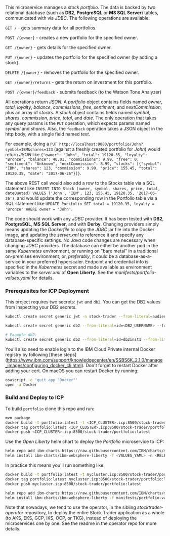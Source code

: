 <!--
       Copyright 2017-2021 IBM Corp All Rights Reserved
       Copyright 2022-2023 Kyndryl Corp, All Rights Reserved

   Licensed under the Apache License, Version 2.0 (the "License");
   you may not use this file except in compliance with the License.
   You may obtain a copy of the License at

       http://www.apache.org/licenses/LICENSE-2.0

   Unless required by applicable law or agreed to in writing, software
   distributed under the License is distributed on an "AS IS" BASIS,
   WITHOUT WARRANTIES OR CONDITIONS OF ANY KIND, either express or implied.
   See the License for the specific language governing permissions and
   limitations under the License.
-->

This microservice manages a *stock portfolio*.  The data is backed by two relational database
(such as **DB2**, **PostgreSQL** or **MS SQL Server**) tables, communicated with via *JDBC*.
The following operations are available:

`GET /` - gets summary data for all portfolios.

`POST /{owner}` - creates a new portfolio for the specified owner.

`GET /{owner}` - gets details for the specified owner.

`PUT /{owner}` - updates the portfolio for the specified owner (by adding a stock).

`DELETE /{owner}` - removes the portfolio for the specified owner.

`GET /{owner}/returns` - gets the return on investment for this portfolio.

`POST /{owner}/feedback` - submits feedback (to the Watson Tone Analyzer)

All operations return *JSON*.  A *portfolio* object contains fields named *owner*, *total*, *loyalty*, *balance*,
*commissions*, *free*, *sentiment*, and *nextCommission*, plus an array of *stocks*.  A *stock* object contains
fields named *symbol*, *shares*, *commission*, *price*, *total*, and *date*.  The only operation that takes any
query params is the `PUT` operation, which expects params named *symbol* and *shares*.  Also, the `feedback`
operation takes a JSON object in the http body, with a single field named *text*.

For example, doing a `PUT http://localhost:9080/portfolio/John?symbol=IBM&shares=123` (against a freshly
created portfolio for *John*) would return *JSON* like `{"owner": "John", "total": 19120.35, "loyalty": "Bronze",
"balance": 40.01, "commissions": 9.99, "free": 0, "sentiment": "Unknown", "nextCommission": 8.99, "stocks":
[{"symbol": "IBM", "shares": 123, "commission": 9.99, "price": 155.45, "total": 19120.35, "date": "2017-06-26"}]}`.

The above REST call would also add a row to the Stocks table via a SQL statement like `INSERT INTO Stock
(owner, symbol, shares, price, total, dateQuoted) VALUES ('John', 'IBM', 123, 155.45, 19120.35, '2017-06-26')`,
and would update the corresponding row in the Portfolio table via a SQL statement like
`UPDATE Portfolio SET total = 19120.35, loyalty = 'Bronze' WHERE owner = 'John'`.

The code should work with any *JDBC* provider.  It has been tested with **DB2**, **PostgreSQL**, **MS SQL Server**,
and with **Derby**.  Changing providers simply means updating the *Dockerfile* to copy the *JDBC* jar file into the
Docker image, and updating the *server.xml* to reference it and specify any database-specific settings.  No *Java*
code changes are necessary when changing *JDBC* providers.  The database can either be another pod in the same
*Kubernetes* environment, or running on "bare metal" in a traditional on-premises environment, or, *preferably*, it
could be a database-as-a-service in your preferred hyperscaler.  Endpoint and credential info is specified in the
*Kubernetes* secret and made available as environment variables to the *server.xml* of **Open Liberty**.  See the
*manifests/portfolio-values.yaml* for details.

### Prerequisites for ICP Deployment
 This project requires two secrets: `jwt` and `db2`.  You can get the DB2 values from inspecting your DB2 secrets.
  ```bash
  kubectl create secret generic jwt -n stock-trader --from-literal=audience=stock-trader --from-literal=issuer=http://stock-trader.ibm.com
  
  kubectl create secret generic db2 --from-literal=id=<DB2_USERNAME> --from-literal=pwd=<DB2_PASSWORD> --from-literal=host=<DB2_SVC_NAME> --from-literal=port=50000 --from-literal=db=<TRADER_DB_NAME>
  
  # Example db2:
  kubectl create secret generic db2 --from-literal=id=db2inst1 --from-literal=pwd=db2inst1 --from-literal=host=trader-ibm-db2oltp-dev --from-literal=port=50000 --from-literal=db=trader
  ```
  
  You'll also need to enable login to the IBM Cloud Private internal Docker registry by following [these steps]
  (https://www.ibm.com/support/knowledgecenter/en/SSBS6K_2.1.0/manage_images/configuring_docker_cli.html).  Don't 
  forget to restart Docker after adding your cert.  On macOS you can restart Docker by running:
  ```bash
  osascript -e 'quit app "Docker"'
  open -a Docker
  ```
 
 ### Build and Deploy to ICP
To build `portfolio` clone this repo and run:
```bash
mvn package
docker build -t portfolio:latest -t <ICP_CLUSTER>.icp:8500/stock-trader/portfolio:latest .
docker tag portfolio:latest <ICP_CLUSTER>.icp:8500/stock-trader/portfolio:latest
docker push <ICP_CLUSTER>.icp:8500/stock-trader/portfolio:latest
```

Use the *Open Liberty* helm chart to deploy the *Portfolio* microservice to ICP:
```bash
helm repo add ibm-charts https://raw.githubusercontent.com/IBM/charts/master/repo/stable/
helm install ibm-charts/ibm-websphere-liberty -f <VALUES_YAML> -n <RELEASE_NAME> --tls
```

In practice this means you'll run something like:
```bash
docker build -t portfolio:latest -t mycluster.icp:8500/stock-trader/portfolio:latest .
docker tag portfolio:latest mycluster.icp:8500/stock-trader/portfolio:latest
docker push mycluster.icp:8500/stock-trader/portfolio:latest

helm repo add ibm-charts https://raw.githubusercontent.com/IBM/charts/master/repo/stable/
helm install ibm-charts/ibm-websphere-liberty -f manifests/portfolio-values.yaml -n portfolio --namespace stock-trader --tls
```
Note that nowadays, we tend to use the operator, in the sibling *stocktrader-operator* repository, to deploy
the entire Stock Trader application as a whole (to AKS, EKS, GCP, IKS, OCP, or TKG), instead of deploying the
microservices one by one.  See the readme in the operator repo for more details.





